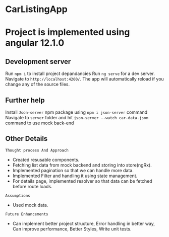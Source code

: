 # CarListingApp

# Project is implemented using angular 12.1.0

## Development server

Run `npm i` to install project depandancies
Run `ng serve` for a dev server. Navigate to `http://localhost:4200/`. The app will automatically reload if you change any of the source files.

## Further help

Install `Json-server` npm package using `npm i json-server` command
Navigate to `server` folder and hit `json-server --watch car-data.json` command to use mock back-end

## Other Details

`Thought process And Approach`

- Created resusable components.
- Fetching list data from mock backend and storing into store(ngRx).
- Implemented pagination so that we can handle more data.
- Implemented Filter and handling it using state management.
- For details page, implemented resolver so that data can be fetched before route loads.

`Assumptions`

- Used mock data.

`Future Enhancements`

- Can implement better project structure, Error handling in better way, Can improve performance, Better Styles, Write unit tests.

